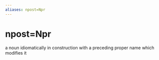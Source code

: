 ```yaml
---
aliases: npost=Npr
---
```

# npost=Npr

a noun idiomatically in construction with a preceding proper name which modifies it
> 